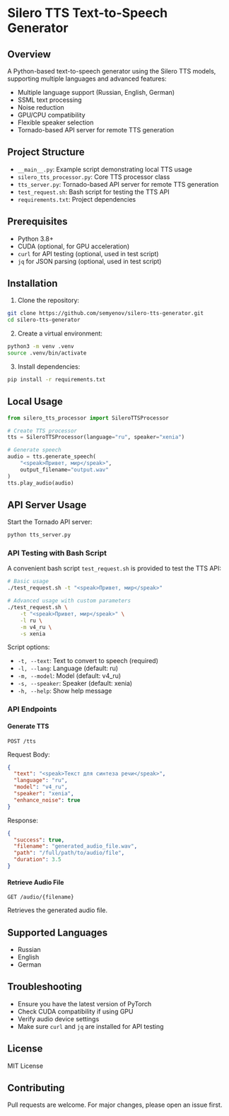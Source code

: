 # Silero TTS Text-to-Speech Generator

## Overview

A Python-based text-to-speech generator using the Silero TTS models, supporting
multiple languages and advanced features:

- Multiple language support (Russian, English, German)
- SSML text processing
- Noise reduction
- GPU/CPU compatibility
- Flexible speaker selection
- Tornado-based API server for remote TTS generation

## Project Structure

- `__main__.py`: Example script demonstrating local TTS usage
- `silero_tts_processor.py`: Core TTS processor class
- `tts_server.py`: Tornado-based API server for remote TTS generation
- `test_request.sh`: Bash script for testing the TTS API
- `requirements.txt`: Project dependencies

## Prerequisites

- Python 3.8+
- CUDA (optional, for GPU acceleration)
- `curl` for API testing (optional, used in test script)
- `jq` for JSON parsing (optional, used in test script)

## Installation

1. Clone the repository:

```bash
git clone https://github.com/semyenov/silero-tts-generator.git
cd silero-tts-generator
```

2. Create a virtual environment:

```bash
python3 -m venv .venv
source .venv/bin/activate
```

3. Install dependencies:

```bash
pip install -r requirements.txt
```

## Local Usage

```python
from silero_tts_processor import SileroTTSProcessor

# Create TTS processor
tts = SileroTTSProcessor(language="ru", speaker="xenia")

# Generate speech
audio = tts.generate_speech(
    "<speak>Привет, мир</speak>",
    output_filename="output.wav"
)
tts.play_audio(audio)
```

## API Server Usage

Start the Tornado API server:

```bash
python tts_server.py
```

### API Testing with Bash Script

A convenient bash script `test_request.sh` is provided to test the TTS API:

```bash
# Basic usage
./test_request.sh -t "<speak>Привет, мир</speak>"

# Advanced usage with custom parameters
./test_request.sh \
    -t "<speak>Привет, мир</speak>" \
    -l ru \
    -m v4_ru \
    -s xenia
```

Script options:

- `-t, --text`: Text to convert to speech (required)
- `-l, --lang`: Language (default: ru)
- `-m, --model`: Model (default: v4_ru)
- `-s, --speaker`: Speaker (default: xenia)
- `-h, --help`: Show help message

### API Endpoints

#### Generate TTS

`POST /tts`

Request Body:

```json
{
  "text": "<speak>Текст для синтеза речи</speak>",
  "language": "ru",
  "model": "v4_ru",
  "speaker": "xenia",
  "enhance_noise": true
}
```

Response:

```json
{
  "success": true,
  "filename": "generated_audio_file.wav",
  "path": "/full/path/to/audio/file",
  "duration": 3.5
}
```

#### Retrieve Audio File

`GET /audio/{filename}`

Retrieves the generated audio file.

## Supported Languages

- Russian
- English
- German

## Troubleshooting

- Ensure you have the latest version of PyTorch
- Check CUDA compatibility if using GPU
- Verify audio device settings
- Make sure `curl` and `jq` are installed for API testing

## License

MIT License

## Contributing

Pull requests are welcome. For major changes, please open an issue first.
